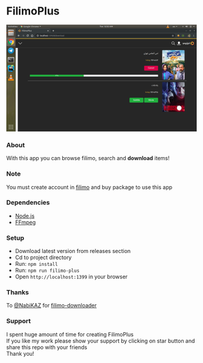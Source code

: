 # FilimoPlus

![Image](filimo_plus.png)

### About

With this app you can browse filimo, search and **download** items!

### Note

You must create account in [filimo](https://www.filimo.com/) and buy package to use this app

### Dependencies

+ [Node.js](https://nodejs.org/en/)
+ [FFmpeg](https://www.ffmpeg.org/)

### Setup

+ Download latest version from releases section
+ Cd to project directory
+ Run: `npm install`
+ Run: `npm run filimo-plus`
+ Open `http://localhost:1399` in your browser

### Thanks

To [@NabiKAZ](https://github.com/NabiKAZ) for [filimo-downloader](https://github.com/NabiKAZ/filimo-downloader)

### Support

I spent huge amount of time for creating FilimoPlus<br />
If you like my work please show your support by clicking on star button and share this repo with your friends<br />
Thank you!
